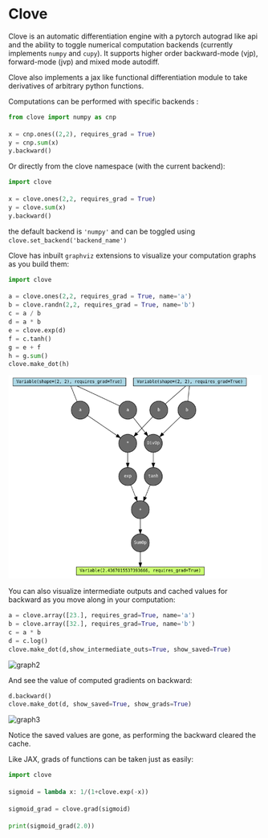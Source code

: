 # Clove

Clove is an automatic differentiation engine with a pytorch autograd like api and the ability to toggle numerical computation backends (currently implements `numpy` and `cupy`). It supports higher order backward-mode (vjp), forward-mode (jvp) and mixed mode autodiff.

Clove also implements a jax like functional differentiation module to take derivatives of arbitrary python functions.

Computations can be performed with specific backends :

```py
from clove import numpy as cnp

x = cnp.ones((2,2), requires_grad = True)
y = cnp.sum(x)
y.backward()
```

Or directly from the clove namespace (with the current backend): 

```py
import clove

x = clove.ones(2,2, requires_grad = True)
y = clove.sum(x)
y.backward()
```

the default backend is `'numpy'` and can be toggled using `clove.set_backend('backend_name')`

Clove has inbuilt `graphviz` extensions to visualize your computation graphs as you build them:

```py
import clove

a = clove.ones(2,2, requires_grad = True, name='a')
b = clove.randn(2,2, requires_grad = True, name='b')
c = a / b
d = a * b
e = clove.exp(d)
f = c.tanh()
g = e + f
h = g.sum()
clove.make_dot(h)
```

![graph](./images/clove_graphviz.png)

You can also visualize intermediate outputs and cached values for backward as you move along in your computation:

```py
a = clove.array([23.], requires_grad=True, name='a')
b = clove.array([32.], requires_grad=True, name='b')
c = a * b
d = c.log()
clove.make_dot(d,show_intermediate_outs=True, show_saved=True)
```

![graph2](./image/clove_inter_cache.png)

And see the value of computed gradients on backward:

```py
d.backward()
clove.make_dot(d, show_saved=True, show_grads=True)
```

![graph3](./image/clove_backward.png)


Notice the saved values are gone, as performing the backward cleared the cache.


Like JAX, grads of functions can be taken just as easily:

```py
import clove

sigmoid = lambda x: 1/(1+clove.exp(-x))

sigmoid_grad = clove.grad(sigmoid)

print(sigmoid_grad(2.0))
```
